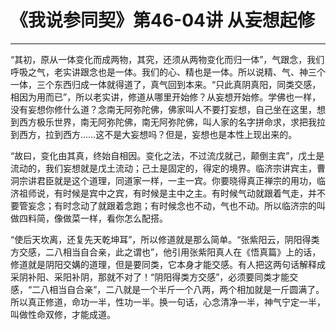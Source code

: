 # 《我说参同契》第46-04讲 从妄想起修

------

“其初，原从一体变化而成两物，其究，还须从两物变化而归一体”，气跟念，我们呼吸之气，老实讲跟念也是一体。我们的心、精也是一体。所以说精、气、神三个一体，三个东西归成一体就得道了，真气回到本来。“只此真阴真阳，同类交感，相因为用而已”，所以老实讲，修道从哪里开始修？从妄想开始修。学佛也一样，没有妄想你修什么道？念南无阿弥陀佛，佛家叫人不要打妄想，自己坐在这里，想到西方极乐世界，南无阿弥陀佛，南无阿弥陀佛，叫人家的名字拼命求，求把我拉到西方，拉到西方……这不是大妄想吗？但是，妄想也是本性上现出来的。

“故曰，变化由其真，终始自相因。变化之法，不过流戊就己，颠倒主宾”，戊土是流动的，我们妄想就是戊土流动；己土是固定的，得定的境界。临济宗讲宾主，曹洞宗讲君臣就是这个道理，同道家一样，一主一宾。你要晓得真正禅宗的用功，临济祖师说，有时候是宾中之宾，有时候是主中之主。有时候气动就跟着气走，并不要管妄念；有时念动了就跟着念跑；有时候念也不动，气也不动。所以临济宗的叫做四料简，像做菜一样，看你怎么配搭。

“使后天坎离，还复先天乾坤耳”，所以修道就是那么简单。“张紫阳云，阴阳得类方交感，二八相当自合亲，此之谓也”，他引用张紫阳真人在《悟真篇》上的话，修道就是阴阳交媾的道理，但是要同类，它本身才能交感。有人把这两句话解释成采阴补阳、采阳补阴，那就不对了！“阴阳得类方交感”，必须要同类才能交感，“二八相当自合亲”，二八就是一个半斤一个八两，两个相加就是一斤圆满了。所以真正修道，命功一半，性功一半。换一句话，心念清净一半，神气宁定一半，叫做性命双修，才能成道。
